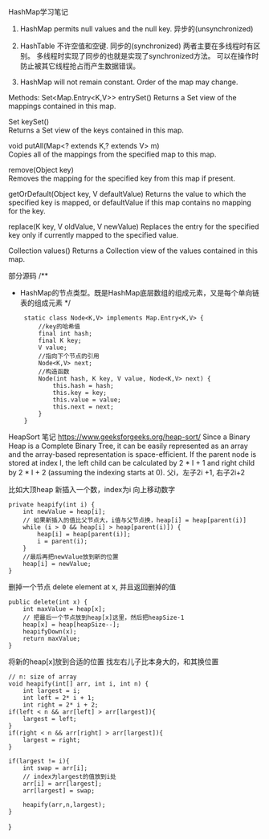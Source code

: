 HashMap学习笔记

1. HashMap permits null values and the null key.  异步的(unsynchronized)
2. HashTable 不许空值和空键. 同步的(synchronized)
    两者主要在多线程时有区别。
    多线程时实现了同步的也就是实现了synchronized方法。
    可以在操作时防止被其它线程抢占而产生数据错误。

3. HashMap will not remain constant. Order of the map may change.


Methods:
Set<Map.Entry<K,V>>    entrySet() 
Returns a Set view of the mappings contained in this map.

Set<K>    keySet()  
Returns a Set view of the keys contained in this map.

void   putAll(Map<? extends K,? extends V> m)  
Copies all of the mappings from the specified map to this map.

remove(Object key)   
Removes the mapping for the specified key from this map if present.
  
getOrDefault(Object key, V defaultValue)
Returns the value to which the specified key is mapped, or defaultValue if this map contains no mapping for the key.

replace(K key, V oldValue, V newValue)
Replaces the entry for the specified key only if currently mapped to the specified value.

Collection<V>    values()
Returns a Collection view of the values contained in this map.



部分源码
/**
 * HashMap的节点类型。既是HashMap底层数组的组成元素，又是每个单向链表的组成元素
 */

        static class Node<K,V> implements Map.Entry<K,V> {
            //key的哈希值
            final int hash;
            final K key;
            V value;
            //指向下个节点的引用
            Node<K,V> next;
            //构造函数
            Node(int hash, K key, V value, Node<K,V> next) {
                this.hash = hash;
                this.key = key;
                this.value = value;
                this.next = next;
            }
        }



HeapSort 笔记 https://www.geeksforgeeks.org/heap-sort/
Since a Binary Heap is a Complete Binary Tree, it can be easily represented as an array and the array-based representation is space-efficient. 
If the parent node is stored at index I, the left child can be calculated by 2 * I + 1 and right child by 2 * I + 2 (assuming the indexing starts at 0). 父i，左子2i +1, 右子2i+2

比如大顶heap
新插入一个数，index为i 向上移动数字
    
        
    private heapify(int i) {
        int newValue = heap[i];
        // 如果新插入的值比父节点大，i值与父节点换，heap[i] = heap[parent(i)]
        while (i > 0 && heap[i] > heap[parent(i)]) {
            heap[i] = heap[parent(i)];
            i = parent(i);
        }
        //最后再把newValue放到新的位置
        heap[i] = newValue;
    }


删掉一个节点 delete element at x, 并且返回删掉的值

    
    public delete(int x) {
        int maxValue = heap[x];
        // 把最后一个节点放到heap[x]这里，然后把heapSize-1
        heap[x] = heap[heapSize--];
        heapifyDown(x);
        return maxValue;
    }


将新的heap[x]放到合适的位置
找左右儿子比本身大的，和其换位置



    
    // n: size of array
    void heapify(int[] arr, int i, int n) {
        int largest = i;
        int left = 2* i + 1;
        int right = 2* i + 2;
    if(left < n && arr[left] > arr[largest]){
        largest = left;
    }
    if(right < n && arr[right] > arr[largest]){
        largest = right;
    }
    
    if(largest != i){
        int swap = arr[i];
        // index为largest的值放到i处
        arr[i] = arr[largest];
        arr[largest] = swap;
        
        heapify(arr,n,largest);
    }
}

